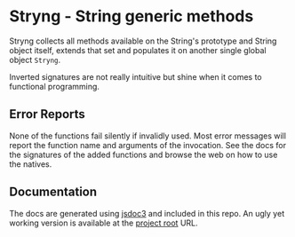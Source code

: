 Stryng - String generic methods
=================================

Stryng collects all methods available on the String's prototype and String object itself, extends that set and populates it on another single global object `Stryng`.

Inverted signatures are not really intuitive but shine when it comes to
functional programming.

Error Reports
-------------

None of the functions fail silently if invalidly used. Most error messages
will report the function name and arguments of the invocation. See the docs for
the signatures of the added functions and browse the web on how to use the natives.

Documentation
-------------

The docs are generated using [jsdoc3](https://github.com/jsdoc3/jsdoc) and included in this repo.
An ugly yet working version is available at the [project root](http://espretto.github.io/Stryng/) URL.
